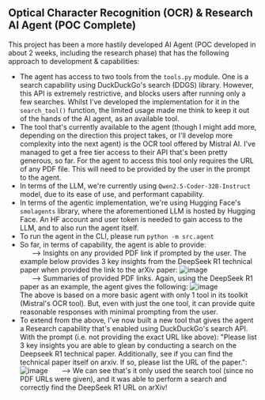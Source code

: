 ## Optical Character Recognition (OCR) & Research AI Agent (POC Complete)

This project has been a more hastily developed AI Agent (POC developed in about 2 weeks, including the research phase) that has the following approach to development & capabilities:
- The agent has access to two tools from the `tools.py` module. One is a search capability using DuckDuckGo's search (DDGS) library. However, this API is extremely restrictive, and blocks users after running only a few searches. Whilst I've developed the implementation for it in the `search_tool()` function, the limited usage made me think to keep it out of the hands of the AI agent, as an available tool.
- The tool that's currently available to the agent (though I might add more, depending on the direction this project takes, or I'll develop more complexity into the next agent) is the OCR tool offered by Mistral AI. I've managed to get a free tier access to their API that's been pretty generous, so far. For the agent to access this tool only requires the URL of any PDF file. This will need to be provided by the user in the prompt to the agent.
- In terms of the LLM, we're currently using `Qwen2.5-Coder-32B-Instruct` model, due to its ease of use, and performant capability.
- In terms of the agentic implementation, we're using Hugging Face's `smolagents` library, where the aforementioned LLM is hosted by Hugging Face. An HF account and user token is needed to gain access to the LLM, and to also run the agent itself.
- To run the agent in the CLI, please run `python -m src.agent`
- So far, in terms of capability, the agent is able to provide:<br>
&nbsp; &nbsp; &nbsp; --> Insights on any provided PDF link if prompted by the user. The example below provides 3 key insights from the DeepSeek R1 technical paper when provided the link to the arXiv paper:
![image](https://github.com/user-attachments/assets/b5633ce7-2775-4ef0-bae4-0d12522c3b75) <br>
&nbsp; &nbsp; &nbsp; --> Summaries of provided PDF links. Again, using the DeepSeek R1 paper as an example, the agent gives the following:
![image](https://github.com/user-attachments/assets/41330214-a280-443b-a918-449faae013a8) <br>
The above is based on a more basic agent with only 1 tool in its toolkit (Mistral's OCR tool). But, even with just the one tool, it can provide quite reasonable responses with minimal prompting from the user.
- To extend from the above, I've now built a new tool that gives the agent a Research capability that's enabled using DuckDuckGo's search API. With the prompt (i.e. not providing the exact URL like above): "Please list 3 key insights you are able to glean by conducting a search on the Deepseek R1 technical paper. Additionally, see if you can find the technical paper itself on arxiv. If so, please list the URL of the paper.":<br>
![image](https://github.com/user-attachments/assets/b64bcbc3-7811-4df8-a0d2-26a46fa17c8f)
&nbsp; &nbsp; &nbsp; --> We can see that's it only used the search tool (since no PDF URLs were given), and it was able to perform a search and correctly find the DeepSeek R1 URL on arXiv!
